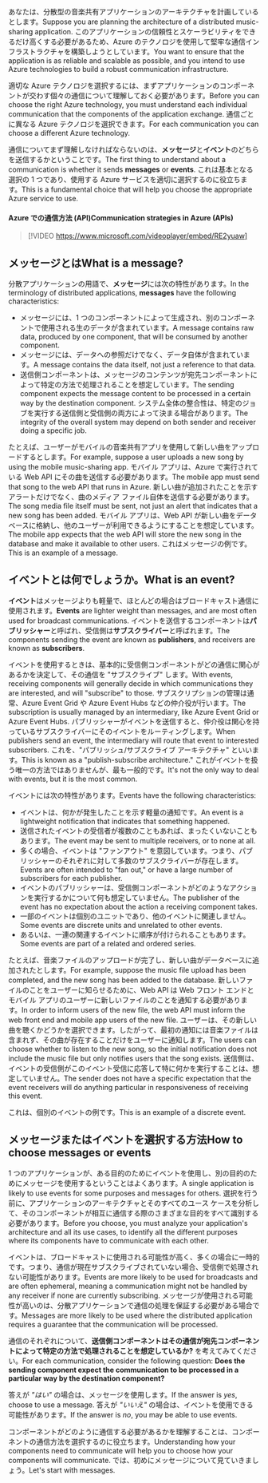 <span data-ttu-id="30218-101">あなたは、分散型の音楽共有アプリケーションのアーキテクチャを計画しているとします。</span><span class="sxs-lookup"><span data-stu-id="30218-101">Suppose you are planning the architecture of a distributed music-sharing application.</span></span> <span data-ttu-id="30218-102">このアプリケーションの信頼性とスケーラビリティをできるだけ高くする必要があるため、Azure のテクノロジを使用して堅牢な通信インフラストラクチャを構築しようとしています。</span><span class="sxs-lookup"><span data-stu-id="30218-102">You want to ensure that the application is as reliable and scalable as possible, and you intend to use Azure technologies to build a robust communication infrastructure.</span></span>

<span data-ttu-id="30218-103">適切な Azure テクノロジを選択するには、まずアプリケーションのコンポーネントが交わす個々の通信について理解しておく必要があります。</span><span class="sxs-lookup"><span data-stu-id="30218-103">Before you can choose the right Azure technology, you must understand each individual communication that the components of the application exchange.</span></span> <span data-ttu-id="30218-104">通信ごとに異なる Azure テクノロジを選択できます。</span><span class="sxs-lookup"><span data-stu-id="30218-104">For each communication you can choose a different Azure technology.</span></span>

<span data-ttu-id="30218-105">通信についてまず理解しなければならないのは、**メッセージ**と**イベント**のどちらを送信するかということです。</span><span class="sxs-lookup"><span data-stu-id="30218-105">The first thing to understand about a communication is whether it sends **messages** or **events**.</span></span> <span data-ttu-id="30218-106">これは基本となる選択の 1 つであり、使用する Azure サービスを適切に選択するのに役立ちます。</span><span class="sxs-lookup"><span data-stu-id="30218-106">This is a fundamental choice that will help you choose the appropriate Azure service to use.</span></span>

#### <a name="communication-strategies-in-azure-apis"></a><span data-ttu-id="30218-107">Azure での通信方法 (API)</span><span class="sxs-lookup"><span data-stu-id="30218-107">Communication strategies in Azure (APIs)</span></span>

> [!VIDEO https://www.microsoft.com/videoplayer/embed/RE2yuaw]

## <a name="what-is-a-message"></a><span data-ttu-id="30218-108">メッセージとは</span><span class="sxs-lookup"><span data-stu-id="30218-108">What is a message?</span></span>
<span data-ttu-id="30218-109">分散アプリケーションの用語で、**メッセージ**には次の特性があります。</span><span class="sxs-lookup"><span data-stu-id="30218-109">In the terminology of distributed applications, **messages** have the following characteristics:</span></span>

- <span data-ttu-id="30218-110">メッセージには、1 つのコンポーネントによって生成され、別のコンポーネントで使用される生のデータが含まれています。</span><span class="sxs-lookup"><span data-stu-id="30218-110">A message contains raw data, produced by one component, that will be consumed by another component.</span></span>
- <span data-ttu-id="30218-111">メッセージには、データへの参照だけでなく、データ自体が含まれています。</span><span class="sxs-lookup"><span data-stu-id="30218-111">A message contains the data itself, not just a reference to that data.</span></span>
- <span data-ttu-id="30218-112">送信側コンポーネントは、メッセージのコンテンツが宛先コンポーネントによって特定の方法で処理されることを想定しています。</span><span class="sxs-lookup"><span data-stu-id="30218-112">The sending component expects the message content to be processed in a certain way by the destination component.</span></span> <span data-ttu-id="30218-113">システム全体の整合性は、特定のジョブを実行する送信側と受信側の両方によって決まる場合があります。</span><span class="sxs-lookup"><span data-stu-id="30218-113">The integrity of the overall system may depend on both sender and receiver doing a specific job.</span></span>

<span data-ttu-id="30218-114">たとえば、ユーザーがモバイルの音楽共有アプリを使用して新しい曲をアップロードするとします。</span><span class="sxs-lookup"><span data-stu-id="30218-114">For example, suppose a user uploads a new song by using the mobile music-sharing app.</span></span> <span data-ttu-id="30218-115">モバイル アプリは、Azure で実行されている Web API にその曲を送信する必要があります。</span><span class="sxs-lookup"><span data-stu-id="30218-115">The mobile app must send that song to the web API that runs in Azure.</span></span> <span data-ttu-id="30218-116">新しい曲が追加されたことを示すアラートだけでなく、曲のメディア ファイル自体を送信する必要があります。</span><span class="sxs-lookup"><span data-stu-id="30218-116">The song media file itself must be sent, not just an alert that indicates that a new song has been added.</span></span> <span data-ttu-id="30218-117">モバイル アプリは、Web API が新しい曲をデータベースに格納し、他のユーザーが利用できるようにすることを想定しています。</span><span class="sxs-lookup"><span data-stu-id="30218-117">The mobile app expects that the web API will store the new song in the database and make it available to other users.</span></span> <span data-ttu-id="30218-118">これはメッセージの例です。</span><span class="sxs-lookup"><span data-stu-id="30218-118">This is an example of a message.</span></span>

## <a name="what-is-an-event"></a><span data-ttu-id="30218-119">イベントとは何でしょうか。</span><span class="sxs-lookup"><span data-stu-id="30218-119">What is an event?</span></span>

<span data-ttu-id="30218-120">**イベント**はメッセージよりも軽量で、ほとんどの場合はブロードキャスト通信に使用されます。</span><span class="sxs-lookup"><span data-stu-id="30218-120">**Events** are lighter weight than messages, and are most often used for broadcast communications.</span></span> <span data-ttu-id="30218-121">イベントを送信するコンポーネントは**パブリッシャー**と呼ばれ、受信側は**サブスクライバー**と呼ばれます。</span><span class="sxs-lookup"><span data-stu-id="30218-121">The components sending the event are known as **publishers**, and receivers are known as **subscribers**.</span></span>

<span data-ttu-id="30218-122">イベントを使用するときは、基本的に受信側コンポーネントがどの通信に関心があるかを決定して、その通信を "サブスクライブ" します。</span><span class="sxs-lookup"><span data-stu-id="30218-122">With events, receiving components will generally decide in which communications they are interested, and will "subscribe" to those.</span></span> <span data-ttu-id="30218-123">サブスクリプションの管理は通常、Azure Event Grid や Azure Event Hubs などの仲介役が行います。</span><span class="sxs-lookup"><span data-stu-id="30218-123">The subscription is usually managed by an intermediary, like Azure Event Grid or Azure Event Hubs.</span></span> <span data-ttu-id="30218-124">パブリッシャーがイベントを送信すると、仲介役は関心を持っているサブスクライバーにそのイベントをルーティングします。</span><span class="sxs-lookup"><span data-stu-id="30218-124">When publishers send an event, the intermediary will route that event to interested subscribers.</span></span> <span data-ttu-id="30218-125">これを、"パブリッシュ/サブスクライブ アーキテクチャ" といいます。</span><span class="sxs-lookup"><span data-stu-id="30218-125">This is known as a "publish-subscribe architecture."</span></span> <span data-ttu-id="30218-126">これがイベントを扱う唯一の方法ではありませんが、最も一般的です。</span><span class="sxs-lookup"><span data-stu-id="30218-126">It's not the only way to deal with events, but it is the most common.</span></span>

<span data-ttu-id="30218-127">イベントには次の特性があります。</span><span class="sxs-lookup"><span data-stu-id="30218-127">Events have the following characteristics:</span></span>

- <span data-ttu-id="30218-128">イベントは、何かが発生したことを示す軽量の通知です。</span><span class="sxs-lookup"><span data-stu-id="30218-128">An event is a lightweight notification that indicates that something happened.</span></span>
- <span data-ttu-id="30218-129">送信されたイベントの受信者が複数のこともあれば、まったくいないこともあります。</span><span class="sxs-lookup"><span data-stu-id="30218-129">The event may be sent to multiple receivers, or to none at all.</span></span>
- <span data-ttu-id="30218-130">多くの場合、イベントは "ファンアウト" を意図しています。つまり、パブリッシャーのそれぞれに対して多数のサブスクライバーが存在します。</span><span class="sxs-lookup"><span data-stu-id="30218-130">Events are often intended to "fan out," or have a large number of subscribers for each publisher.</span></span>
- <span data-ttu-id="30218-131">イベントのパブリッシャーは、受信側コンポーネントがどのようなアクションを実行するかについて何も想定していません。</span><span class="sxs-lookup"><span data-stu-id="30218-131">The publisher of the event has no expectation about the action a receiving component takes.</span></span>
- <span data-ttu-id="30218-132">一部のイベントは個別のユニットであり、他のイベントに関連しません。</span><span class="sxs-lookup"><span data-stu-id="30218-132">Some events are discrete units and unrelated to other events.</span></span> 
- <span data-ttu-id="30218-133">あるいは、一連の関連するイベントに順序が付けられることもあります。</span><span class="sxs-lookup"><span data-stu-id="30218-133">Some events are part of a related and ordered series.</span></span>  

<span data-ttu-id="30218-134">たとえば、音楽ファイルのアップロードが完了し、新しい曲がデータベースに追加されたとします。</span><span class="sxs-lookup"><span data-stu-id="30218-134">For example, suppose the music file upload has been completed, and the new song has been added to the database.</span></span> <span data-ttu-id="30218-135">新しいファイルのことをユーザーに知らせるために、Web API は Web フロント エンドとモバイル アプリのユーザーに新しいファイルのことを通知する必要があります。</span><span class="sxs-lookup"><span data-stu-id="30218-135">In order to inform users of the new file, the web API must inform the web front end and mobile app users of the new file.</span></span> <span data-ttu-id="30218-136">ユーザーは、その新しい曲を聴くかどうかを選択できます。したがって、最初の通知には音楽ファイルは含まれず、その曲が存在することだけをユーザーに通知します。</span><span class="sxs-lookup"><span data-stu-id="30218-136">The users can choose whether to listen to the new song, so the initial notification does not include the music file but only notifies users that the song exists.</span></span> <span data-ttu-id="30218-137">送信側は、イベントの受信側がこのイベント受信に応答して特に何かを実行することは、想定していません。</span><span class="sxs-lookup"><span data-stu-id="30218-137">The sender does not have a specific expectation that the event receivers will do anything particular in responsiveness of receiving this event.</span></span>

<span data-ttu-id="30218-138">これは、個別のイベントの例です。</span><span class="sxs-lookup"><span data-stu-id="30218-138">This is an example of a discrete event.</span></span>

## <a name="how-to-choose-messages-or-events"></a><span data-ttu-id="30218-139">メッセージまたはイベントを選択する方法</span><span class="sxs-lookup"><span data-stu-id="30218-139">How to choose messages or events</span></span>

<span data-ttu-id="30218-140">1 つのアプリケーションが、ある目的のためにイベントを使用し、別の目的のためにメッセージを使用するということはよくあります。</span><span class="sxs-lookup"><span data-stu-id="30218-140">A single application is likely to use events for some purposes and messages for others.</span></span> <span data-ttu-id="30218-141">選択を行う前に、アプリケーションのアーキテクチャとそのすべてのユース ケースを分析して、そのコンポーネントが相互に通信する際のさまざまな目的をすべて識別する必要があります。</span><span class="sxs-lookup"><span data-stu-id="30218-141">Before you choose, you must analyze your application's architecture and all its use cases, to identify all the different purposes where its components have to communicate with each other.</span></span>

<span data-ttu-id="30218-142">イベントは、ブロードキャストに使用される可能性が高く、多くの場合に一時的です。つまり、通信が現在サブスクライブされていない場合、受信側で処理されない可能性があります。</span><span class="sxs-lookup"><span data-stu-id="30218-142">Events are more likely to be used for broadcasts and are often ephemeral, meaning a communication might not be handled by any receiver if none are currently subscribing.</span></span> <span data-ttu-id="30218-143">メッセージが使用される可能性が高いのは、分散アプリケーションで通信の処理を保証する必要がある場合です。</span><span class="sxs-lookup"><span data-stu-id="30218-143">Messages are more likely to be used where the distributed application requires a guarantee that the communication will be processed.</span></span>

<span data-ttu-id="30218-144">通信のそれぞれについて、**送信側コンポーネントはその通信が宛先コンポーネントによって特定の方法で処理されることを想定しているか?** を考えてみてください。</span><span class="sxs-lookup"><span data-stu-id="30218-144">For each communication, consider the following question: **Does the sending component expect the communication to be processed in a particular way by the destination component?**</span></span>

<span data-ttu-id="30218-145">答えが _"はい"_ の場合は、メッセージを使用します。</span><span class="sxs-lookup"><span data-stu-id="30218-145">If the answer is _yes_, choose to use a message.</span></span> <span data-ttu-id="30218-146">答えが _"いいえ"_ の場合は、イベントを使用できる可能性があります。</span><span class="sxs-lookup"><span data-stu-id="30218-146">If the answer is _no_, you may be able to use events.</span></span>

<span data-ttu-id="30218-147">コンポーネントがどのように通信する必要があるかを理解することは、コンポーネントの通信方法を選択するのに役立ちます。</span><span class="sxs-lookup"><span data-stu-id="30218-147">Understanding how your components need to communicate will help you to choose how your components will communicate.</span></span> <span data-ttu-id="30218-148">では、初めにメッセージについて見ていきましょう。</span><span class="sxs-lookup"><span data-stu-id="30218-148">Let's start with messages.</span></span>